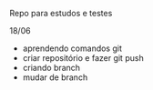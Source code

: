 Repo para estudos e testes

18/06 
- aprendendo comandos git
- criar repositório e fazer git push
- criando branch
- mudar de branch

